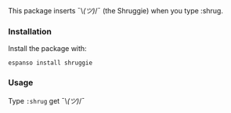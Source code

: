 This package inserts ¯\\_(ツ)_/¯ (the Shruggie) when you type :shrug.

### Installation

Install the package with:

```
espanso install shruggie
```

### Usage

Type `:shrug` get ¯\\_(ツ)_/¯
